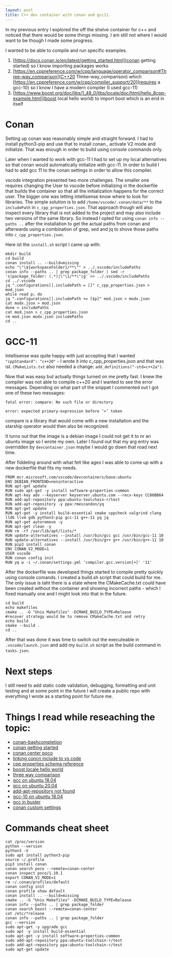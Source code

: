 ```yaml
---
layout: post
title: C++ dev container with conan and gcc11.
---
```


In my previous entry I explored the off the shelve container for c++ and noticed that there would be some things missing.
I am still not where I would want to be though I made some progress.

I wanted to be able to compile and run specific examples.

1. [https://docs.conan.io/en/latest/getting_started.html](conan getting started) so I know importing packages works
2. [https://en.cppreference.com/w/cpp/language/operator_comparison#Three-way_comparison](C++20 Three-way_comparison) which [https://en.cppreference.com/w/cpp/compiler_support/20](requires a gcc-10) so I know I have a modern compiler (I used gcc-11)
3. [https://www.boost.org/doc/libs/1_48_0/libs/locale/doc/html/hello_8cpp-example.html](boost local hello world) to import boot which is an end in itself

# Conan

Setting up conan was reasonably simple and straight forward.
I had to install python3-pip and use that to install conan., activate V2 mode and initialize. That was enough in order to build using console commands only.

Later when I wanted to work with gcc-11 I had to set up my local alternatives so that conan would automatically initialize with gcc-11. In order to build I had to add gcc 11 to the conan settings in order to allow this compiler.

vscode integration presented two more challenges. The smaller one requires changing the User to vscode before initializing in the dockerfile that builds the container so that all the initialization happens for the correct user. The bigger one was letting intellisense know where to look for libraries. The simple solution is to add ```/home/vscode/.conan/data/**``` to the ```includePath``` in ```c_cpp_properties.json```. That approach though will also inspect every library that is not added to the project and may also include two versions of the same library. So instead I opted for using 
```conan info --paths ..``` after the installation to get the actual paths from conan and afterwards using a combination of grep, sed and jq to shove those paths into ```c_cpp_properties.json```.

Here ist the ```install.sh``` script I came up with:

```
mkdir build
cd build
conan install .. --build=missing
echo "\"\${workspaceFolder}/**\"" > ../.vscode/includePaths
conan info --paths .. | grep package_folder | sed -r 's|package_folder: (.*)|\"\1/**\"|g' >> ../.vscode/includePaths
cd ../.vscode
jq ".configurations[].includePath = []" c_cpp_properties.json > mod.json
while read p; do
jq ".configurations[].includePath += [$p]" mod.json > modx.json
cat modx.json > mod.json
done < includePaths
cat mod.json > c_cpp_properties.json
rm mod.json modx.json includePaths
cd ..
```

# GCC-11

Intellisense was quite happy with just accepting that I wanted ```"cppStandard": "c++20"``` - I wrote it into c_cpp_properties.json and that was ist. 
```CMakeLists.txt``` also needed a change: ```add_definitions("-std=c++2a")```.

Now that was easy but actually things turned on me pretty fast. I knew the compiler was not able to compile c++20 and I wanted to see the error messages. Depending on what part of the snippet I commented out I got one of these two messages:

```
fatal error: compare: No such file or directory

error: expected primary-expression before ‘>’ token
```

compare is a library that would come with a new installation and the starship operator would then also be recognized.

It turns out that the image is a debian image I could not get it to nr an ubuntu image so I wrote my own. Later I found out that my arg entry was overridden by ```devcontainer.json``` maybe I would go down that road next time.

After fiddeling around with what felt like ages I was able to come up with a new dockerfile that fits my needs.

```
FROM mcr.microsoft.com/vscode/devcontainers/base:ubuntu
ENV DEBIAN_FRONTEND=noninteractive
RUN apt-get update
RUN sudo apt-get -y install software-properties-common
RUN apt-key adv --keyserver keyserver.ubuntu.com --recv-keys CC86BB64
RUN add-apt-repository ppa:ubuntu-toolchain-r/test
RUN add-apt-repository -y ppa:rmescandon/yq
RUN apt-get update
RUN apt-get -y install build-essential cmake cppcheck valgrind clang lldb llvm gdb python3-pip gcc-11 g++-11 yq jq
RUN apt-get autoremove -y
RUN apt-get clean -y
RUN rm -rf /var/lib/apt/lists/*
RUN update-alternatives --install /usr/bin/gcc gcc /usr/bin/gcc-11 10
RUN update-alternatives --install /usr/bin/g++ g++ /usr/bin/g++-11 10
RUN pip3 install conan
ENV CONAN_V2_MODE=1
USER vscode
RUN conan config init
RUN yq w -i ~/.conan/settings.yml 'compiler.gcc.version[+]' '11'
```

After the dockerfile was developed things started to compile pretty quickly using console comands. I created a build.sh script that could build for me. The only issue is taht there is a state where the CMakeCache.txt could have been created without the container and showing incorrect paths - which I fixed manually one and I might look into that in the future.

```
cd build
echo makefiles
cmake .. -G "Unix Makefiles" -DCMAKE_BUILD_TYPE=Release
#recover strategy would be to remove CMakeCache.txt and retry
echo build
cmake --build .
cd ..
```

After that was done it was time to switch out the executeable in ```.vscode/launch.json``` and add my ```build.sh``` script as the build command in ```tasks.json```.

# Next steps
I still need to add static code validation, debugging, formatting and unit testing and at some point in the future I will create a public repo with everything I wrote as a starting point for future me.

# Things I read while reseaching the topic:

* [conan-bashcompletion](https://gitlab.com/akim.saidani/conan-bashcompletion)
* [conan getting started](https://docs.conan.io/en/latest/getting_started.html)
* [conan center poco](https://conan.io/center/poco)
* [linking concn include to vs code](https://stackoverflow.com/questions/58077908/linking-conan-include-to-vs-code)
* [cpp properties schema reference](https://code.visualstudio.com/docs/cpp/c-cpp-properties-schema-reference)
* [boost locale hello world](https://www.boost.org/doc/libs/1_48_0/libs/locale/doc/html/hello_8cpp-example.html)
* [three way comparison](https://en.cppreference.com/w/cpp/language/operator_comparison#Three-way_comparison)
* [gcc on ubuntu 18.04](https://linuxhostsupport.com/blog/how-to-install-gcc-on-ubuntu-18-04/)
* [gcc on ubuntu 20.04](https://linuxize.com/post/how-to-install-gcc-on-ubuntu-20-04/)
* [add-apt-repository not found](https://phoenixnap.com/kb/add-apt-repository-command-not-found-ubuntu)
* [gcc-10 on ubuntu 18.04](https://askubuntu.com/questions/1192955/how-to-install-g-10-on-ubuntu-18-04)
* [gcc in buster](https://www.reddit.com/r/debian/comments/mmure2/upgrading_the_gcc_gnu_compiler_in_buster/)
* [conan custom settings](https://docs.conan.io/en/1.36/extending/custom_settings.html#custom-settings)

# Commands cheat sheet
```
cat /proc/version
python --version
python3 -V
sudo apt install python3-pip
source ~/.profile
pip3 install conan
conan search poco --remote=conan-center
conan inspect poco/1.10.1
export CONAN_V2_MODE=1
rm ~/.conan/profiles/default
conan config init
conan profile show default
conan install .. --build=missing
cmake .. -G "Unix Makefiles" -DCMAKE_BUILD_TYPE=Release
conan info --paths .. | grep package_folder
conan search boost --remote=conan-center
cat /etc/*release
conan info --paths .. | grep package_folder
gcc --version
sudo apt-get -y upgrade gcc
sudo apt -y install build-essential
sudo apt-get -y install software-properties-common
sudo add-apt-repository ppa:ubuntu-toolchain-r/test
sudo add-apt-repository ppa:ubuntu-toolchain-r/test
sudo apt-get update
```